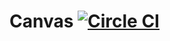 Canvas [![Circle CI](https://circleci.com/gh/Shopify/canvas.svg?style=svg)](https://circleci.com/gh/Shopify/canvas)
=====================
